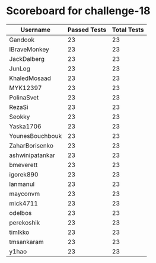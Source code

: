 # Scoreboard for challenge-18
| Username   | Passed Tests | Total Tests |
|------------|--------------|-------------|
| Gandook | 23 | 23 |
| IBraveMonkey | 23 | 23 |
| JackDalberg | 23 | 23 |
| JunLog | 23 | 23 |
| KhaledMosaad | 23 | 23 |
| MYK12397 | 23 | 23 |
| PolinaSvet | 23 | 23 |
| RezaSi | 23 | 23 |
| Seokky | 23 | 23 |
| Yaska1706 | 23 | 23 |
| YounesBouchbouk | 23 | 23 |
| ZaharBorisenko | 23 | 23 |
| ashwinipatankar | 23 | 23 |
| bmeverett | 23 | 23 |
| igorek890 | 23 | 23 |
| lanmanul | 23 | 23 |
| mayconvm | 23 | 23 |
| mick4711 | 23 | 23 |
| odelbos | 23 | 23 |
| perekoshik | 23 | 23 |
| timlkko | 23 | 23 |
| tmsankaram | 23 | 23 |
| y1hao | 23 | 23 |
